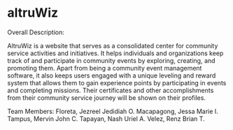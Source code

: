 # altruWiz

Overall Description:

AltruWiz is a website that serves as a consolidated center for community service activities and initiatives. It helps individuals and organizations keep track of and participate in community events by exploring, creating, and promoting them. Apart from being a community event management software, it also keeps users engaged with a unique leveling and reward system that allows them to gain experience points by participating in events and completing missions. Their certificates and other accomplishments from their community service journey will be shown on their profiles.

Team Members:
  Floreta, Jezreel Jedidiah O. 
  Macapagong, Jessa Marie I. 
  Tampus, Mervin John C. 
  Tapayan, Nash Uriel A. 
  Velez, Renz Brian T.       
